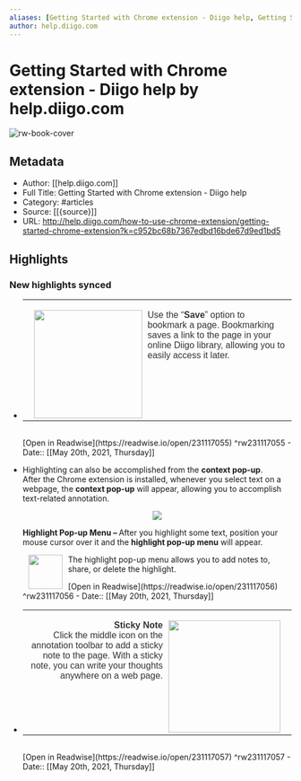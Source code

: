 ```yaml
---
aliases: [Getting Started with Chrome extension - Diigo help, Getting Started with Chrome extension - Diigo help]
author: help.diigo.com
---
```

# Getting Started with Chrome extension - Diigo help by help.diigo.com

![rw-book-cover](https://readwise-assets.s3.amazonaws.com/static/images/article3.5c705a01b476.png)

## Metadata
- Author: [[help.diigo.com]]
- Full Title: Getting Started with Chrome extension - Diigo help
- Category: #articles
- Source: [[{source}]]
- URL: http://help.diigo.com/how-to-use-chrome-extension/getting-started-chrome-extension?k=c952bc68b7367edbd16bde67d9ed1bd5

## Highlights
### New highlights synced
- <table cellpadding="4" cellspacing="0" style="border:0;margin-bottom:30px;font-family:Arial,Helvetica,sans-serif;color:#333;border-collapse:collapse;width:100%"><tbody><tr><td style="padding-left:10px;padding-right:10px"><p style="text-align:left"><img border="0" height="193" src="http://help.diigo.com/_/rsrc/1386125049337/how-to-use-chrome-extension/getting-started-chrome-extension/Diigo%20Chrome%20Extension%20Quick%20Start%20Guide_html_2114c556.png?height=193&amp;width=200" style="margin-left:10px;margin-right:10px;max-width:100%;float:left">Use the “<strong>Save</strong>” option to bookmark a page. Bookmarking saves a link to the page in your online Diigo library, allowing you to easily access it later.</p>
  </td>
  </tr>
  </tbody>
  </table> [Open in Readwise](https://readwise.io/open/231117055) ^rw231117055
    - Date:: [[May 20th, 2021, Thursday]]
- <tr><td style="padding-left:10px;padding-right:10px"><p>Highlighting can also be accomplished from the <b>context pop-up</b>. After&nbsp;the Chrome extension is installed, whenever you select text on a webpage, the <b>context pop-up</b> will appear, allowing you to accomplish text-related annotation.</p><div style="display:block;text-align:center;margin-right:auto;margin-left:auto"><a href="http://help.diigo.com/how-to-use-chrome-extension/getting-started-chrome-extension/ContextPopup.png?attredirects=0" imageanchor="1" sl-processed="1"><img border="0" src="http://help.diigo.com/_/rsrc/1386125049337/how-to-use-chrome-extension/getting-started-chrome-extension/ContextPopup.png"></a></div>
  </td>
  </tr>
  <tr>
  <td style="padding-left:10px;padding-right:10px">
  <p> <strong>Highlight </strong><strong>Pop-up</strong><strong> Menu</strong><strong> – </strong>After you highlight some text, position your mouse cursor over it and the <strong>highlight </strong><strong>pop-up</strong><strong> menu</strong> will appear.</p>
  </td>
  </tr>
  <tr>
  <td style="padding-left:10px;padding-right:10px">
  <p style="text-align:left"><img border="0" height="61" src="http://help.diigo.com/_/rsrc/1386125049339/how-to-use-chrome-extension/getting-started-chrome-extension/Diigo%20Chrome%20Extension%20Quick%20Start%20Guide_html_b577f508.jpg?height=61&amp;width=200" style="margin-left:10px;margin-right:10px;max-width:100%;float:left">The highlight pop-up menu allows you to add notes to, share, or delete the highlight.</p></td></tr> [Open in Readwise](https://readwise.io/open/231117056) ^rw231117056
    - Date:: [[May 20th, 2021, Thursday]]
- <table cellpadding="4" cellspacing="0" style="border:0;margin-bottom:30px;font-family:Arial,Helvetica,sans-serif;color:#333;border-collapse:collapse;width:100%"><tbody><tr><td style="padding-left:10px;padding-right:10px"><p style="text-align:right"><img alt="" border="0" height="200" src="http://help.diigo.com/_/rsrc/1386125049338/how-to-use-chrome-extension/getting-started-chrome-extension/Diigo%20Chrome%20Extension%20Quick%20Start%20Guide_html_56e4048e.jpg?height=200&amp;width=320" style="margin-left:10px;margin-right:10px;max-width:100%;float:right"><strong>Sticky Note</strong><br>
  Click the middle icon on the annotation toolbar to add a sticky note to the page. With a sticky note, you can write your thoughts anywhere on a web page.</p>
  </td>
  </tr>
  </tbody>
  </table> [Open in Readwise](https://readwise.io/open/231117057) ^rw231117057
    - Date:: [[May 20th, 2021, Thursday]]
